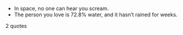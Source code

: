  - In space, no one can hear you scream.
 - The person you love is 72.8% water, and it hasn’t rained for weeks.

2 quotes